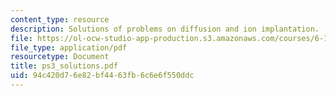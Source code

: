 ```yaml
---
content_type: resource
description: Solutions of problems on diffusion and ion implantation.
file: https://ol-ocw-studio-app-production.s3.amazonaws.com/courses/6-152j-micro-nano-processing-technology-fall-2005/94c420d76e82bf4463fb6c6e6f550ddc_ps3_solutions.pdf
file_type: application/pdf
resourcetype: Document
title: ps3_solutions.pdf
uid: 94c420d7-6e82-bf44-63fb-6c6e6f550ddc
---
```

